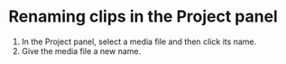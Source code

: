 # Renaming clips in the Project panel

1. In the Project panel, select a media file and then click its name.
2. Give the media file a new name.

